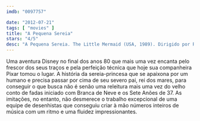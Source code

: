 ```yaml
---
imdb: "0097757"

date: "2012-07-21"
tags: [ "movies" ]
title: "A Pequena Sereia"
stars: "4/5"
desc: "A Pequena Sereia. The Little Mermaid (USA, 1989). Dirigido por Ron Clements, John Musker. Escrito por John Musker, Ron Clements, Hans Christian Andersen, Howard Ashman, Gerrit Graham, Sam Graham, Chris Hubbell. Com Rene Auberjonois, Christopher Daniel Barnes, Jodi Benson, Pat Carroll, Paddi Edwards, Buddy Hackett, Jason Marin, Kenneth Mars, Edie McClurg."
---
```

Uma aventura Disney no final dos anos 80 que mais uma vez encanta pelo frescor dos seus traços e pela perfeição técnica que hoje sua companheira Pixar tomou o lugar. A história da sereia-princesa que se apaixona por um humano e precisa passar por cima de seu severo pai, rei dos mares, para conseguir o que busca não é senão uma releitura mais uma vez do velho conto de fadas iniciado com Branca de Neve e os Sete Anões de 37. As imitações, no entanto, não desmerece o trabalho excepcional de uma equipe de desenhistas que conseguiu criar à mão números inteiros de música com um ritmo e uma fluidez impressionantes.

